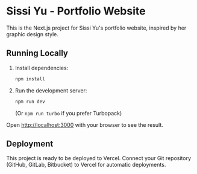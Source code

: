 # Sissi Yu - Portfolio Website

This is the Next.js project for Sissi Yu's portfolio website, inspired by her graphic design style.

## Running Locally

1.  Install dependencies:
    ```bash
    npm install
    ```
2.  Run the development server:
    ```bash
    npm run dev
    ```
    (Or `npm run turbo` if you prefer Turbopack)

Open [http://localhost:3000](http://localhost:3000) with your browser to see the result.

## Deployment

This project is ready to be deployed to Vercel. Connect your Git repository (GitHub, GitLab, Bitbucket) to Vercel for automatic deployments.
